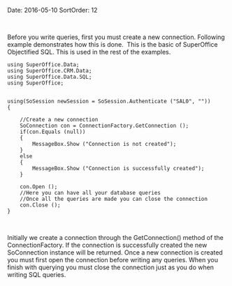 Date: 2016-05-10
SortOrder: 12

 

Before you write queries, first you must create a new connection. Following example demonstrates how this is done.  This is the basic of SuperOffice Objectified SQL. This is used in the rest of the examples.

```
using SuperOffice.Data;
using SuperOffice.CRM.Data;
using SuperOffice.Data.SQL;
using SuperOffice;
 
 
using(SoSession newSession = SoSession.Authenticate ("SAL0", ""))
{
                              
    //Create a new connection
    SoConnection con = ConnectionFactory.GetConnection ();
    if(con.Equals (null))
    {
        MessageBox.Show ("Connection is not created");
    }
    else
    {
        MessageBox.Show ("Connection is successfully created");
    }
 
    con.Open ();
    //Here you can have all your database queries
    //Once all the queries are made you can close the connection
    con.Close ();
}
```

 

Initially we create a connection through the GetConnection() method of the ConnectionFactory. If the connection is successfully created the new SoConnection instance will be returned. Once a new connection is created you must first open the connection before writing any queries. When you finish with querying you must close the connection just as you do when writing SQL queries. 
